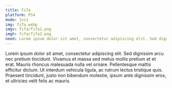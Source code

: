 ```yaml
---
title: Fifa
platform: PS4
mode: 1vs1
img: fifa.webp
imgv: fifa/fifa1.png
imgh: fifa/fifa2.png
need: Lorem ipsum dolor sit amet, consectetur adipiscing elit. Sed dignissim arcu nec pretium tincidunt.
---
```

Lorem ipsum dolor sit amet, consectetur adipiscing elit. Sed dignissim arcu nec pretium tincidunt. Vivamus et massa sed metus mollis pretium et et erat. Mauris rhoncus malesuada nulla vel ornare. Pellentesque mattis efficitur dictum. Ut interdum vehicula ligula, ac rutrum lectus tristique quis. Praesent tincidunt, justo non bibendum molestie, ipsum ante dignissim eros, et ultricies velit felis ac mauris.